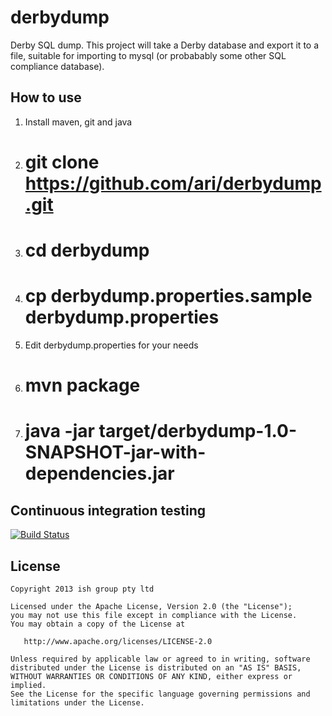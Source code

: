 # derbydump


Derby SQL dump. This project will take a Derby database and export it to a file, suitable for importing to mysql (or probabably some other SQL compliance database).

## How to use

1. Install maven, git and java
2. # git clone https://github.com/ari/derbydump.git
3. # cd derbydump
4. # cp derbydump.properties.sample derbydump.properties
5. Edit derbydump.properties for your needs
6. # mvn package
7. # java -jar target/derbydump-1.0-SNAPSHOT-jar-with-dependencies.jar


## Continuous integration testing

[![Build Status](https://travis-ci.org/ari/derbydump.png?branch=master)](https://travis-ci.org/ari/derbydump)



## License

    Copyright 2013 ish group pty ltd

    Licensed under the Apache License, Version 2.0 (the "License");
    you may not use this file except in compliance with the License.
    You may obtain a copy of the License at

       http://www.apache.org/licenses/LICENSE-2.0

    Unless required by applicable law or agreed to in writing, software
    distributed under the License is distributed on an "AS IS" BASIS,
    WITHOUT WARRANTIES OR CONDITIONS OF ANY KIND, either express or implied.
    See the License for the specific language governing permissions and
    limitations under the License.
